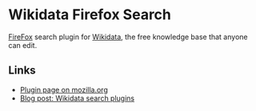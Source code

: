 Wikidata Firefox Search
=======================

[FireFox](https://www.mozilla.org/en-US/firefox/new/)
search plugin for [Wikidata](https://wikidata.org/),
the free knowledge base that anyone can edit.

Links
-----

* [Plugin page on mozilla.org](https://addons.mozilla.org/en-US/firefox/addon/wikidata-search/)
* [Blog post: Wikidata search plugins](http://www.bn2vs.com/blog/2013/07/12/wikidata-search-plugins/)

